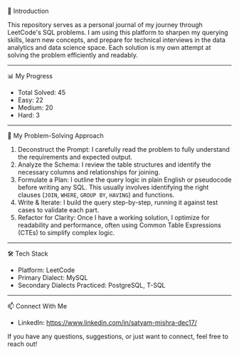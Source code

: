 👋 Introduction

This repository serves as a personal journal of my journey through LeetCode's SQL problems. 
I am using this platform to sharpen my querying skills, learn new concepts, and prepare for technical interviews in the data analytics and data science space.
Each solution is my own attempt at solving the problem efficiently and readably.

------

 📊 My Progress

- Total Solved: 45
- Easy: 22
- Medium: 20
- Hard: 3

------


🤔 My Problem-Solving Approach

1.  Deconstruct the Prompt: I carefully read the problem to fully understand the requirements and expected output.
2.  Analyze the Schema: I review the table structures and identify the necessary columns and relationships for joining.
3.  Formulate a Plan: I outline the query logic in plain English or pseudocode before writing any SQL. This usually involves identifying the right clauses (`JOIN`, `WHERE`, `GROUP BY`, `HAVING`) and functions.
4.  Write & Iterate: I build the query step-by-step, running it against test cases to validate each part.
5.  Refactor for Clarity: Once I have a working solution, I optimize for readability and performance, often using Common Table Expressions (CTEs) to simplify complex logic.

---

 🛠️ Tech Stack

* Platform: LeetCode
* Primary Dialect: MySQL
* Secondary Dialects Practiced: PostgreSQL, T-SQL

---

 📫 Connect With Me
 * LinkedIn: https://www.linkedin.com/in/satyam-mishra-dec17/

If you have any questions, suggestions, or just want to connect, feel free to reach out!
